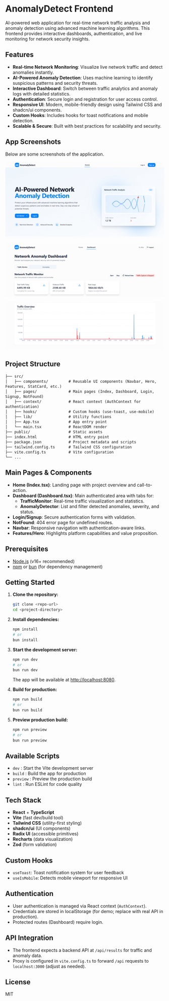 # AnomalyDetect Frontend

AI-powered web application for real-time network traffic analysis and anomaly detection using advanced machine learning algorithms. This frontend provides interactive dashboards, authentication, and live monitoring for network security insights.

## Features

- **Real-time Network Monitoring**: Visualize live network traffic and detect anomalies instantly.
- **AI-Powered Anomaly Detection**: Uses machine learning to identify suspicious patterns and security threats.
- **Interactive Dashboard**: Switch between traffic analytics and anomaly logs with detailed statistics.
- **Authentication**: Secure login and registration for user access control.
- **Responsive UI**: Modern, mobile-friendly design using Tailwind CSS and shadcn/ui components.
- **Custom Hooks**: Includes hooks for toast notifications and mobile detection.
- **Scalable & Secure**: Built with best practices for scalability and security.

## App Screenshots

Below are some screenshots of the application.

![Home Page](images/homepage.png)

![Dashboard Overview](images/dashboard_overview.png)

![Traffic Monitor](images/traffic_monitor.png)

## Project Structure

```
├── src/
│   ├── components/         # Reusable UI components (Navbar, Hero, Features, StatCard, etc.)
│   ├── pages/              # Main pages (Index, Dashboard, Login, Signup, NotFound)
│   ├── context/            # React context (AuthContext for authentication)
│   ├── hooks/              # Custom hooks (use-toast, use-mobile)
│   ├── lib/                # Utility functions
│   ├── App.tsx             # App entry point
│   └── main.tsx            # ReactDOM render
├── public/                 # Static assets
├── index.html              # HTML entry point
├── package.json            # Project metadata and scripts
├── tailwind.config.ts      # Tailwind CSS configuration
├── vite.config.ts          # Vite configuration
└── ...
```

## Main Pages & Components

- **Home (Index.tsx)**: Landing page with project overview and call-to-action.
- **Dashboard (Dashboard.tsx)**: Main authenticated area with tabs for:
  - **TrafficMonitor**: Real-time traffic visualization and statistics.
  - **AnomalyDetector**: List and filter detected anomalies, severity, and status.
- **Login/Signup**: Secure authentication forms with validation.
- **NotFound**: 404 error page for undefined routes.
- **Navbar**: Responsive navigation with authentication-aware links.
- **Features/Hero**: Highlights platform capabilities and value proposition.

## Prerequisites

- [Node.js](https://nodejs.org/) (v16+ recommended)
- [npm](https://www.npmjs.com/) or [bun](https://bun.sh/) (for dependency management)

## Getting Started

1. **Clone the repository:**

   ```sh
   git clone <repo-url>
   cd <project-directory>
   ```

2. **Install dependencies:**

   ```sh
   npm install
   # or
   bun install
   ```

3. **Start the development server:**

   ```sh
   npm run dev
   # or
   bun run dev
   ```

   The app will be available at [http://localhost:8080](http://localhost:8080).

4. **Build for production:**

   ```sh
   npm run build
   # or
   bun run build
   ```

5. **Preview production build:**
   ```sh
   npm run preview
   # or
   bun run preview
   ```

## Available Scripts

- `dev` : Start the Vite development server
- `build` : Build the app for production
- `preview` : Preview the production build
- `lint` : Run ESLint for code quality

## Tech Stack

- **React** + **TypeScript**
- **Vite** (fast dev/build tool)
- **Tailwind CSS** (utility-first styling)
- **shadcn/ui** (UI components)
- **Radix UI** (accessible primitives)
- **Recharts** (data visualization)
- **Zod** (form validation)

## Custom Hooks

- `useToast`: Toast notification system for user feedback
- `useIsMobile`: Detects mobile viewport for responsive UI

## Authentication

- User authentication is managed via React context (`AuthContext`).
- Credentials are stored in localStorage (for demo; replace with real API in production).
- Protected routes (Dashboard) require login.

## API Integration

- The frontend expects a backend API at `/api/results` for traffic and anomaly data.
- Proxy is configured in `vite.config.ts` to forward `/api` requests to `localhost:3000` (adjust as needed).

## License

MIT
